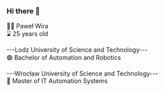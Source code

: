 ### Hi there 👋
:man_technologist: Paweł Wira <br />
:hourglass: 25 years old <br />




---Lodz University of Science and Technology--- <br />
:green_circle: Bachelor of Automation and Robotics <br />

---Wrocław University of Science and Technology--- <br />
:red_circle: Master of IT Automation Systems <br />


